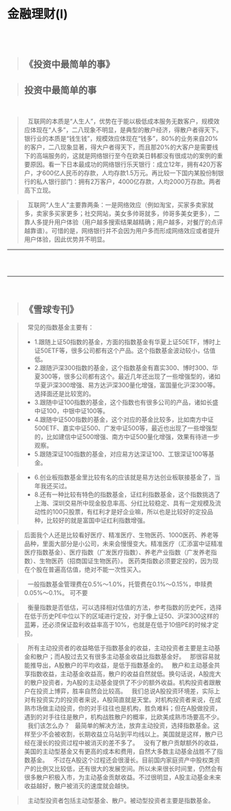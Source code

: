 # 金融理财(I)
<br/>




<br/>



>## 《投资中最简单的事》


>## 投资中最简单的事
<br/>


>&nbsp; 互联网的本质是“人生人”，优势在于能以极低成本服务无数客户，规模效应体现在“人多”，二八现象不明显，是典型的散户经济，得散户者得天下。银行业的本质是“钱生钱”，规模效应体现在“钱多”，80%的业务来自20%的客户，二八现象显著，得大户者得天下，而且那20%的大客户是需要线下的高端服务的，这就是网络银行至今在欧美日韩都没有很成功的案例的重要原因。看一下日本最成功的网络银行乐天银行：成立12年，拥有420万客户，才600亿人民币的存款，人均存款1.5万元。再比较一下国内某股份制银行的私人银行部门：拥有2万客户，4000亿存款，人均2000万存款。两者高下立现。

>&nbsp; 互联网“人生人”主要靠两条：一是网络效应（例如淘宝，买家多卖家就多，卖家多买家更多；社交网站，美女多帅哥就多，帅哥多美女更多），二靠人多提升用户体验（用户越多搜索结果越精确；用户越多，对餐厅的点评越靠谱）。可惜的是，网络银行并不会因为用户多而形成网络效应或者提升用户体验，因此优势并不明显。




* * *


>## 

<br/>

***


<br/>


>## 《雪球专刊》

>&nbsp; 常见的指数基金主要有：
>-	1.跟随上证50指数的基金，方面的指数基金有华夏上证50ETF，博时上证50ETF等，很多公司都有这个产品。这个指数基金波动较小，估值低。
>-	2.跟随沪深300指数的基金，这个指数基金有嘉实300、博时300、华夏300等，很多公司都有这个。最近几年还出现了一些增强型的，诸如华夏沪深300增强、易方达沪深300量化增强，富国量化沪深300等。选择面还是比较宽的。
>-	3.跟随中证100指数的基金，这个指数也有很多公司的产品，诸如长盛中证100，中银中证100等。
>-	4.跟随中证500指数的基金，这个对应的基金比较多，比如南方中证500ETF、嘉实中证500、广发中证500等，最近也出现了一些增强型的，比如建信中证500增强、南方中证500量化增强，效果有待进一步观察。
>-	5.跟随深证100指数的基金，对应易方达深证100、工银深证100等基金。

>-	6.创业板指数基金里比较有名的应该就是易方达创业板联接基金了，当年我还买过。
>-	8.还有一种比较有特色的指数基金，证红利指数基金，这个指数挑选了上海、深圳交易所中现金股息率高、分红比较稳定、具有一定规模及流动性的100只股票，有红利才是好企业嘛，所以也是比较好的定投品种，比较好的就是富国中证红利指数增强。




>后面我个人还是比较看好医疗、精准医疗、生物医药、1000医药、养老等品种，里面大部分是小公司，未来会慢慢变大。精准医疗（汇添富中证精准医疗指数基金）、医疗指数（广发医疗指数）、养老产业指数（广发养老指数）、生物医药（招商国证生物医药）。
医药类指数必须要定投的，因为现在个股在普遍高估值，绝对不能一次性买入。


>&nbsp; 一般指数基金管理费在0.5%～1.0%，托管费在0.1%～0.15%，申赎费0.05%～0.1%。
可不要

>&nbsp; 衡量指数是否低估，可以选择相对估值的方法，参考指数的历史PE，选择在低于历史PE中位以下的区域进行定投，对于像上证50、沪深300这样的蓝筹，还必须保证盈利收益率高于10%，也就是在低于10倍PE的时候才定投。


>&nbsp; 所有主动投资者的收益略低于指数基金的收益，主动投资者主要是主动基金和散户；而A股过去又有很多主动基金收益比指数基金好。
&nbsp; 那很容易就能推导出，A股散户的平均收益，是低于指数基金的。
&nbsp; 散户和主动基金共享指数收益，主动基金收益高，散户的收益自然就低。换句话说，A股庞大的散户投资者，为A股的主动基金提供了不少的额外收益。机构投资者跟散户在投资上博弈，胜率自然会比较高。
&nbsp; 我们总说A股投资环境差，实际上对有投资实力的投资者来说，A股简直就是天堂。对机构投资者来说，在成熟市场做主动投资，你的对手往往也是机构，胜负难料；但在A股做投资，遇到的对手往往是散户，机构战胜散户的概率，比欧美成熟市场要高不少。
&nbsp; 我们该怎么办？
&nbsp; 最简单的解决方法，放弃主动投资，选择指数基金。这样至少不会被收割，长期收益立马站到平均线以上。美国就是这样，散户已经在漫长的投资过程中被消灭的差不多了。
&nbsp; 没有了散户贡献额外的收益，美国的主动型基金又有更高的成本和费用，自然大多数主动基金战胜不了指数基金。
&nbsp; 不过在A股这个过程还会很漫长。目前国内家庭资产中股权类资产的比例又比较低，还有很大的发展空间。所以未来很长时间里，仍然会有很多散户积极入市，为主动基金贡献收益。不过很明显，A股主动基金未来收益越好，散户被消灭的速度就会越快。

>&nbsp; 主动型投资者包括主动型基金、散户。被动型投资者主要是指数基金。




<br/>
